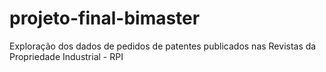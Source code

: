 # projeto-final-bimaster
Exploração dos dados de pedidos de patentes publicados nas Revistas da Propriedade Industrial - RPI

